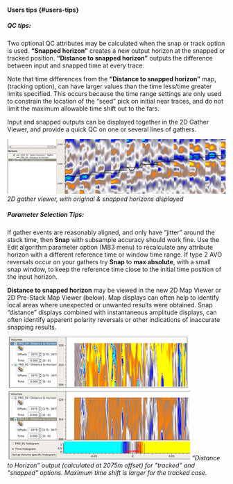 #### Users tips {#users-tips}

##### QC tips:

Two optional QC attributes may be calculated when the snap or track option is used. **“Snapped horizon”** creates a new output horizon at the snapped or tracked position.  **“Distance to snapped horizon”** outputs the difference between input and snapped time at every trace.

Note that time differences from the **“Distance to snapped horizon”** map, \(tracking option\), can have larger values than the time less/time greater limits specified. This occurs because the time range settings are only used to constrain the location of the “seed” pick on initial near traces, and do not limit the maximum allowable time shift out to the fars.

Input and snapped outputs can be displayed together in the 2D Gather Viewer, and provide a quick QC on one or several lines of gathers.

![](/assets/188_Interpretation.png)  
_2D gather viewer, with original & snapped horizons displayed_

##### Parameter Selection Tips:

If gather events are reasonably aligned, and only have “jitter” around the stack time, then **Snap** with subsample accuracy should work fine. Use the Edit algorithm parameter option \(MB3 menu\) to recalculate any attribute horizon with a different reference time or window time range. If type 2 AVO reversals occur on your gathers try **Snap** to **max absolute**, with a small snap window, to keep the reference time close to the initial time position of the input horizon.

**Distance to snapped horizon** may be viewed in the new 2D Map Viewer or 2D Pre-Stack Map Viewer \(below\). Map displays can often help to identify local areas where unexpected or unwanted results were obtained. Snap “distance” displays combined with instantaneous amplitude displays, can often identify apparent polarity reversals or other indications of inaccurate snapping results.

![](/assets/189_Interpretation.png)
_“Distance to Horizon” output (calculated at 2075m offset) for "tracked" and "snapped" options. Maximum time shift is larger for the tracked case._
